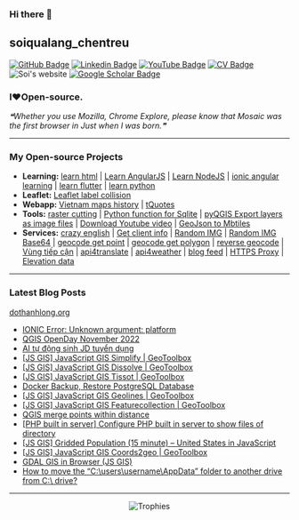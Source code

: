 ### Hi there 👋

## soiqualang_chentreu

[![GitHub Badge](https://img.shields.io/github/followers/soiqualang?style=social)](https://github.com/soiqualang?tab=followers)
[![Linkedin Badge](https://img.shields.io/badge/My-Linkedin-blue)](https://www.linkedin.com/in/thanh-long-do/)
[![YouTube Badge](https://img.shields.io/badge/My-YouTube-red)](https://www.youtube.com/channel/UCVMwejzVTfpYQ9qFxOLF2lQ)
[![CV Badge](https://img.shields.io/badge/My-CV-red)](https://dothanhlong.org/do-thanh-longs-cv/)
![Soi's website](https://img.shields.io/badge/soiqualang-website-red)
[![Google Scholar Badge](https://img.shields.io/badge/Google-Scholar-lightgrey)](https://scholar.google.com/citations?user=M2rJ9t8AAAAJ&hl=en)
<!-- [![CV Badge](https://img.shields.io/badge/My-CV-critical)](http://girs.vn/vi/thong-tin-thanh-vien/23/thanh-long-do.html) -->

### I❤Open-source.

<!-- - 🔭 I’m currently working on ...
- 🌱 I’m currently learning ...
- 👯 I’m looking to collaborate on ...
- 🤔 I’m looking for help with ...
- 💬 Ask me about ...
- 📫 How to reach me: ...
- 😄 Pronouns: ...
- ⚡ Fun fact: ... -->

<!--STARTS_HERE_QUOTE_README-->
<i>❝Whether you use Mozilla, Chrome Explore, please know that Mosaic was the first browser in  Just when I was born.❞</i>
<!--ENDS_HERE_QUOTE_README-->

---

### My Open-source Projects

- **Learning:** 
[learn html](https://github.com/soiqualang/learn_html) | 
[Learn AngularJS](https://github.com/soiqualang/Learn_AngularJS) | 
[Learn NodeJS](https://github.com/soiqualang/hoc_nodejs) | 
[ionic angular learning](https://github.com/soiqualang/ionic_angular_learning) | 
[learn flutter](https://github.com/soiqualang/learn_flutter) | 
[learn python](https://github.com/soiqualang/colab)
- **Leaflet:** 
[Leaflet label collision](https://github.com/soiqualang/label_collision_leaflet_v2)
- **Webapp:** 
[Vietnam maps history](https://github.com/soiqualang/Vietnam_map_history) | 
[tQuotes](https://soiqualang.github.io/tQuotes/)
- **Tools:** 
[raster cutting](https://github.com/soiqualang/raster_cutting) | 
[Python function for Sqlite](https://github.com/soiqualang/Py4Sqlite3) | 
[pyQGIS Export layers as image files](https://github.com/soiqualang/test_pyQGIS) | 
[Download Youtube video](https://github.com/soiqualang/TYoutube) | 
[GeoJson to Mbtiles](https://github.com/soiqualang/geojson2mbtiles)
- **Services:** 
[crazy english](https://github.com/soiqualang/crazy_english) | 
[Get client info](https://github.com/soiqualang/api4client_info) | 
[Random IMG](https://api.dothanhlong.org/api4img?imgsize=200) | 
[Random IMG Base64](https://api.dothanhlong.org/api4img?imgsize=200&base64) | 
[geocode get point](https://api.dothanhlong.org/api4geocode/geocoding/?t=osm&p=1&q=nhà%20thờ%20Đức%20Bà,%20Hồ%20Chí%20Minh) | 
[geocode get polygon](https://api.dothanhlong.org/api4geocode/geocoding/?t=osm&q=nhà%20thờ%20Đức%20Bà,%20Hồ%20Chí%20Minh) | 
[reverse geocode](https://api.dothanhlong.org/api4geocode/reverse?t=osm&lat=18.6583811&lon=105.6950847) | 
[Vùng tiếp cận](https://api.dothanhlong.org/api4gis/?driving&pisochrones&lat=10.78866402050739&lon=106.68716916275118&timerange=120) | 
[api4translate](https://api.dothanhlong.org/api4translate/?q=Pressure&f=en-US&t=vi) | 
[api4weather](https://api.dothanhlong.org/api4weather/?v2&lat=14.56&lon=108.7) | 
[blog feed](http://s1.dothanhlong.org:10025/myblogfeed) | 
[HTTPS Proxy](https://api.dothanhlong.org/proxy.php?url=https://vnexpress.net/gia-xang-dau-dong-loat-tang-manh-4377225.html) | 
[Elevation data](https://api.opentopodata.org/v1/srtm30m?locations=21.503417,%20104.247980)


<!--
- **Linux:** [manjaro-linux](https://github.com/giswqs/manjaro-linux)
- **R packages:** [whiteboxR](https://github.com/giswqs/whiteboxR)
- **Python packages:** [geemap](https://github.com/giswqs/geemap) | [lidar](https://github.com/giswqs/lidar) | [whitebox-python](https://github.com/giswqs/whitebox) | [geospatial](https://github.com/giswqs/geospatial)
- **ArcGIS Toolboxes:** [WhiteboxTools-ArcGIS](https://github.com/giswqs/WhiteboxTools-ArcGIS) | [Depression Analysis Toolbox](https://github.com/giswqs/Depression-Analysis-Toolbox) | [Wetland Hydrology Analyst](https://github.com/giswqs/Wetland-Hydrology-Analyst-Toolbox)
- **Google Earth Engine:** [Awesome-GEE](https://github.com/giswqs/Awesome-GEE) | [earthengine-py-notebooks](https://github.com/giswqs/earthengine-py-notebooks) | [qgis-earthengine-examples](https://github.com/giswqs/qgis-earthengine-examples) | [earthengine-apps](https://github.com/giswqs/earthengine-apps)
-->

---
### Latest Blog Posts

[dothanhlong.org](https://dothanhlong.org/soiqualang_chentreu/)

<!-- BLOG-POST-LIST:START -->
- [IONIC Error: Unknown argument: platform](https://dothanhlong.org/ionic-error-unknown-argument-platform/)
- [QGIS OpenDay November 2022](https://dothanhlong.org/qgis-openday-november-2022/)
- [AI tự động sinh JD tuyển dụng](https://dothanhlong.org/ai-tu-dong-sinh-jd-tuyen-dung/)
- [[JS GIS] JavaScript GIS Simplify | GeoToolbox](https://dothanhlong.org/js-gis-javascript-gis-simplify-geotoolbox/)
- [[JS GIS] JavaScript GIS Dissolve | GeoToolbox](https://dothanhlong.org/js-gis-javascript-gis-dissolve-geotoolbox/)
- [[JS GIS] JavaScript GIS Tissot | GeoToolbox](https://dothanhlong.org/js-gis-javascript-gis-tissot-geotoolbox/)
- [Docker Backup, Restore PostgreSQL Database](https://dothanhlong.org/docker-backup-restore-postgresql-database/)
- [[JS GIS] JavaScript GIS Geolines | GeoToolbox](https://dothanhlong.org/js-gis-javascript-gis-geolines-geotoolbox/)
- [[JS GIS] JavaScript GIS Featurecollection | GeoToolbox](https://dothanhlong.org/js-gis-javascript-gis-featurecollection-geotoolbox/)
- [QGIS merge points within distance](https://dothanhlong.org/qgis-merge-points-within-distance/)
- [[PHP built in server] Configure PHP built in server to show files of directory](https://dothanhlong.org/php-built-in-server-configure-php-built-in-server-to-show-files-of-directory/)
- [[JS GIS] Gridded Population &lpar;15 minute&rpar; – United States in JavaScript](https://dothanhlong.org/js-gis-gridded-population-15-minute-united-states-in-javascript/)
- [[JS GIS] JavaScript GIS Coords2geo | GeoToolbox](https://dothanhlong.org/js-gis-javascript-gis-coords2geo-geotoolbox/)
- [GDAL GIS in Browser &lpar;JS GIS&rpar;](https://dothanhlong.org/gdal-gis-in-browser-js-gis-geotoolbox/)
- [How to move the “C:\users\username\AppData” folder to another drive from C:\ drive?](https://dothanhlong.org/how-to-move-the-cusersusernameappdata-folder-to-another-drive-from-c-drive/)
<!-- BLOG-POST-LIST:END -->

---

<!-- <a href="https://github.com/soiqualang/soiqualang"><img alt="soiqualang's activity graph" src="https://activity-graph.herokuapp.com/graph?username=soiqualang&bg_color=0e2239&color=58a6ff&line=114a88&point=58a6ff&hide_border=true" /></a> -->



<!-- ![Anurag's github stats](https://github-readme-stats.vercel.app/api?username=soiqualang&show_icons=true&count_private=true) -->
<!-- [![Top Langs](https://github-readme-stats.vercel.app/api/top-langs/?username=soiqualang&langs_count=8&layout=compact)](https://github.com/soiqualang/Py4Sqlite3) -->
<!-- ![Top Langs](https://github-readme-stats.vercel.app/api/top-langs/?username=giswqs&hide_langs_below=10) -->




<!--
**soiqualang/soiqualang** is a ✨ _special_ ✨ repository because its `README.md` (this file) appears on your GitHub profile.

Here are some ideas to get you started:

- 🔭 I’m currently working on ...
- 🌱 I’m currently learning ...
- 👯 I’m looking to collaborate on ...
- 🤔 I’m looking for help with ...
- 💬 Ask me about ...
- 📫 How to reach me: ...
- 😄 Pronouns: ...
- ⚡ Fun fact: ...

https://fsymbols.com/heart/
-->

<p align="center">
  <img alig src="https://github-profile-trophy.vercel.app/?username=soiqualang&theme=onedark&&margin-w=12&column=6&rank=SSS,SS,S,AAA,AA,A,B,C&no-frame=true" alt="Trophies" />
</p>
